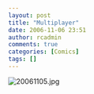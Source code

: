 ```yaml
---
layout: post
title: "Multiplayer"
date: 2006-11-06 23:51
author: rcadmin
comments: true
categories: [Comics]
tags: []
---
```

<img alt="20061105.jpg" id="image952" src="http://dl.bitsmack.com/uploads/2006/11/20061105.jpg" />
